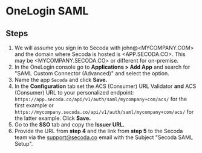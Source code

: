 # OneLogin SAML

## Steps

1. We will assume you sign in to Secoda with john@\<MYCOMPANY.COM> and the domain where Secoda is hosted is \<APP.SECODA.CO>. This may be \<MYCOMPANY.SECODA.CO> or different for on-premise.
2. In the OneLogin console go to **Applications > Add App** and search for "SAML Custom Connector (Advanced)" and select the option.
3. Name the app `Secoda` and click **Save.**
4. In the **Configuration** tab set the ACS (Consumer) URL Validator **and** ACS (Consumer) URL to your personalized endpoint: `https://app.secoda.co/api/v1/auth/saml/mycompany+com/acs/` for the first example or `https://mycompany.secoda.co/api/v1/auth/saml/mycompany+com/acs/` for the latter example. Click **Save.**
5. Go to the **SSO** tab and copy the **Issuer URL.**&#x20;
6. Provide the URL from **step 4** and the link from **step 5** to the Secoda team via the support@secoda.co email with the Subject "Secoda SAML Setup".
